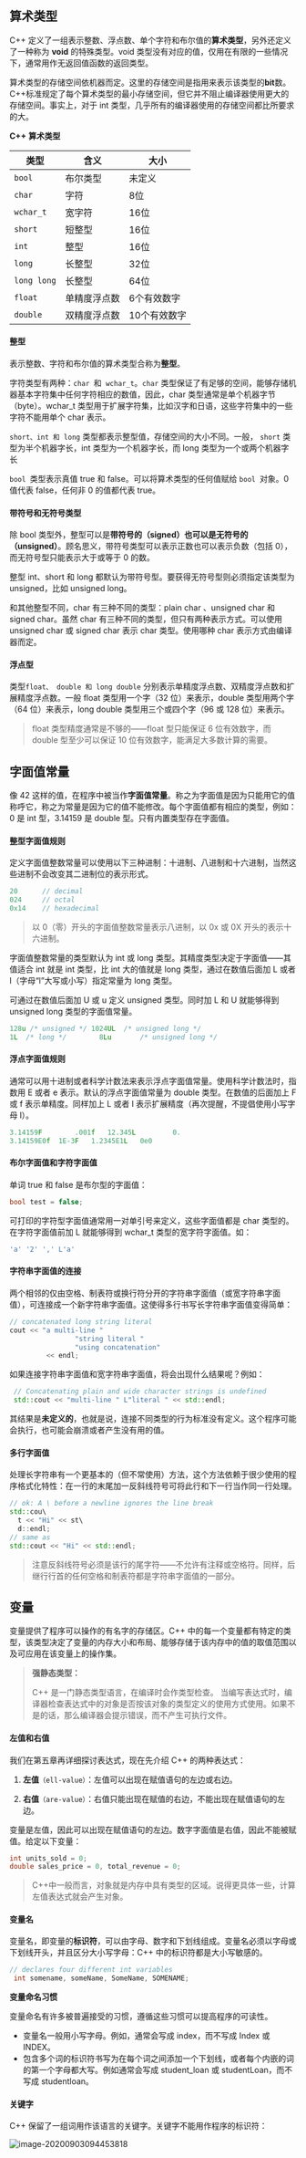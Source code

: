 ## 算术类型

C++ 定义了一组表示整数、浮点数、单个字符和布尔值的**算术类型**，另外还定义了一种称为 **void** 的特殊类型。void 类型没有对应的值，仅用在有限的一些情况下，通常用作无返回值函数的返回类型。 

算术类型的存储空间依机器而定。这里的存储空间是指用来表示该类型的**bit**数。C++标准规定了每个算术类型的最小存储空间，但它并不阻止编译器使用更大的存储空间。事实上，对于 int 类型，几乎所有的编译器使用的存储空间都比所要求的大。

**C++** **算术类型**

| 类型        | 含义         | 大小         |
| ----------- | ------------ | ------------ |
| `bool`      | 布尔类型     | 未定义       |
| `char`      | 字符         | 8位          |
| `wchar_t`   | 宽字符       | 16位         |
| `short`     | 短整型       | 16位         |
| `int`       | 整型         | 16位         |
| `long`      | 长整型       | 32位         |
| `long long` | 长整型       | 64位         |
| `float`     | 单精度浮点数 | 6个有效数字  |
| `double`    | 双精度浮点数 | 10个有效数字 |

#### **整型**

表示整数、字符和布尔值的算术类型合称为**整型**。 

字符类型有两种：`char `和` wchar_t`。`char` 类型保证了有足够的空间，能够存储机器基本字符集中任何字符相应的数值，因此，char 类型通常是单个机器字节（byte）。wchar_t 类型用于扩展字符集，比如汉字和日语，这些字符集中的一些字符不能用单个 char 表示。 

`short、int 和 long` 类型都表示整型值，存储空间的大小不同。一般， `short` 类型为半个机器字长，int 类型为一个机器字长，而 long 类型为一个或两个机器字长

`bool `类型表示真值 true 和 false。可以将算术类型的任何值赋给 `bool `对象。0 值代表 false，任何非 0 的值都代表 true。 

#### **带符号和无符号类型**

除 bool 类型外，整型可以是**带符号的（signed）**也可以是**无符号的** **（unsigned）**。顾名思义，带符号类型可以表示正数也可以表示负数（包括 0），而无符号型只能表示大于或等于 0 的数。 

整型 int、short 和 long 都默认为带符号型。要获得无符号型则必须指定该类型为 unsigned，比如 unsigned long。

和其他整型不同，char 有三种不同的类型：plain char 、unsigned char 和 signed char。虽然 char 有三种不同的类型，但只有两种表示方式。可以使用 unsigned char 或 signed char 表示 char 类型。使用哪种 char 表示方式由编译器而定。 

#### 浮点型

类型`float、 double 和 long double` 分别表示单精度浮点数、双精度浮点数和扩展精度浮点数。一般 float 类型用一个字（32 位）来表示，double 类型用两个字（64 位）来表示，long double 类型用三个或四个字（96 或 128 位）来表示。

> float 类型精度通常是不够的——float 型只能保证 6 位有效数字，而 double 型至少可以保证 10 位有效数字，能满足大多数计算的需要。 

## **字面值常量** 

像 42 这样的值，在程序中被当作**字面值常量**。称之为字面值是因为只能用它的值称呼它，称之为常量是因为它的值不能修改。每个字面值都有相应的类型，例如：0 是 int 型，3.14159 是 double 型。只有内置类型存在字面值。

#### **整型字面值规则**

定义字面值整数常量可以使用以下三种进制：十进制、八进制和十六进制，当然这些进制不会改变其二进制位的表示形式。

```c++
20 		// decimal 
024 	// octal 
0x14 	// hexadecimal
```

> 以 0（零）开头的字面值整数常量表示八进制，以 0x 或 0X 开头的表示十六进制。 

字面值整数常量的类型默认为 int 或 long 类型。其精度类型决定于字面值——其值适合 int 就是 int 类型，比 int 大的值就是 long 类型，通过在数值后面加 L 或者 l（字母“l”大写或小写）指定常量为 long 类型。 

可通过在数值后面加 U 或 u 定义 unsigned 类型。同时加 L 和 U 就能够得到 unsigned long 类型的字面值常量。

```c++
128u /* unsigned */ 1024UL  /* unsigned long */ 
1L 	/* long */ 		  8Lu 		/* unsigned long */
```

#### **浮点字面值规则**

通常可以用十进制或者科学计数法来表示浮点字面值常量。使用科学计数法时，指数用 E 或者 e 表示。默认的浮点字面值常量为 double 类型。在数值的后面加上 F 或 f 表示单精度。同样加上 L 或者 l 表示扩展精度（再次提醒，不提倡使用小写字母 l）。

```cpp
3.14159F 		.001f 	12.345L 		0. 
3.14159E0f 	1E-3F 	1.2345E1L 	0e0
```

#### **布尔字面值和字符字面值**

单词 true 和 false 是布尔型的字面值： 

```cpp
bool test = false;
```

可打印的字符型字面值通常用一对单引号来定义，这些字面值都是 char 类型的。在字符字面值前加 L 就能够得到 wchar_t 类型的宽字符字面值。如： 

```cpp
'a' '2' ',' L'a'
```

#### **字符串字面值的连接**

两个相邻的仅由空格、制表符或换行符分开的字符串字面值（或宽字符串字面值），可连接成一个新字符串字面值。这使得多行书写长字符串字面值变得简单： 

```cpp
// concatenated long string literal 
cout << "a multi-line " 
 				"string literal " 
 				"using concatenation"
		 << endl;
```

如果连接字符串字面值和宽字符串字面值，将会出现什么结果呢？例如： 

```cpp
 // Concatenating plain and wide character strings is undefined 
 std::cout << "multi-line " L"literal " << std::endl; 
```

其结果是**未定义的**，也就是说，连接不同类型的行为标准没有定义。这个程序可能会执行，也可能会崩溃或者产生没有用的值。

#### **多行字面值**

处理长字符串有一个更基本的（但不常使用）方法，这个方法依赖于很少使用的程序格式化特性：在一行的末尾加一反斜线符号可将此行和下一行当作同一行处理。 

```c++
// ok: A \ before a newline ignores the line break 
std::cou\ 
  t << "Hi" << st\ 
  d::endl;
// same as
std::cout << "Hi" << std::endl;
```

> 注意反斜线符号必须是该行的尾字符——不允许有注释或空格符。同样，后继行行首的任何空格和制表符都是字符串字面值的一部分。

## **变量**

变量提供了程序可以操作的有名字的存储区。C++ 中的每一个变量都有特定的类型，该类型决定了变量的内存大小和布局、能够存储于该内存中的值的取值范围以及可应用在该变量上的操作集。

> **强静态类型：**
>
> C++ 是一门静态类型语言，在编译时会作类型检查。 当编写表达式时，编译器检查表达式中的对象是否按该对象的类型定义的使用方式使用。如果不是的话，那么编译器会提示错误，而不产生可执行文件。 

#### **左值和右值**

我们在第五章再详细探讨表达式，现在先介绍 C++ 的两种表达式：

1. **左值**`（ell-value）`：左值可以出现在赋值语句的左边或右边。 

2. **右值**`（are-value）`：右值只能出现在赋值的右边，不能出现在赋值语句的左边。 

变量是左值，因此可以出现在赋值语句的左边。数字字面值是右值，因此不能被赋值。给定以下变量： 

```cpp
int units_sold = 0; 
double sales_price = 0, total_revenue = 0;
```

> C++中一般而言，对象就是内存中具有类型的区域。说得更具体一些，计算左值表达式就会产生对象。 

#### **变量名**

变量名，即变量的**标识符**，可以由字母、数字和下划线组成。变量名必须以字母或下划线开头，并且区分大小写字母：C++ 中的标识符都是大小写敏感的。

```cpp
// declares four different int variables 
 int somename, someName, SomeName, SOMENAME;
```

**变量命名习惯**

变量命名有许多被普遍接受的习惯，遵循这些习惯可以提高程序的可读性。 

- 变量名一般用小写字母。例如，通常会写成 index，而不写成 Index 或 INDEX。 
- 包含多个词的标识符书写为在每个词之间添加一个下划线，或者每个内嵌的词的第一个字母都大写。例如通常会写成 student_loan 或 studentLoan，而不写成 studentloan。

#### 关键字

C++ 保留了一组词用作该语言的关键字。关键字不能用作程序的标识符：

![image-20200903094453818](assets/image-20200903094453818.png)